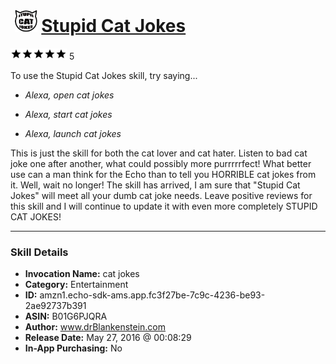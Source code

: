 # &nbsp;<img src="skill_icon" alt="Stupid Cat Jokes icon" width="36"> [Stupid Cat Jokes](http://alexa.amazon.com/#skills/amzn1.echo-sdk-ams.app.fc3f27be-7c9c-4236-be93-2ae92737b391)
![5 stars](../../images/ic_star_black_18dp_1x.png)![5 stars](../../images/ic_star_black_18dp_1x.png)![5 stars](../../images/ic_star_black_18dp_1x.png)![5 stars](../../images/ic_star_black_18dp_1x.png)![5 stars](../../images/ic_star_black_18dp_1x.png) 5

To use the Stupid Cat Jokes skill, try saying...

* *Alexa, open cat jokes*

* *Alexa, start cat jokes*

* *Alexa, launch cat jokes*

This is just the skill for both the cat lover and cat hater. Listen to bad cat joke one after another, what could possibly more purrrrrfect! What better use can a man think for the Echo than to tell you HORRIBLE cat jokes from it. Well, wait no longer! The skill has arrived, I am sure that "Stupid Cat Jokes" will meet all your dumb cat joke needs. Leave positive reviews for this skill and I will continue to update it with even more completely STUPID CAT JOKES!

***

### Skill Details

* **Invocation Name:** cat jokes
* **Category:** Entertainment
* **ID:** amzn1.echo-sdk-ams.app.fc3f27be-7c9c-4236-be93-2ae92737b391
* **ASIN:** B01G6PJQRA
* **Author:** www.drBlankenstein.com
* **Release Date:** May 27, 2016 @ 00:08:29
* **In-App Purchasing:** No
